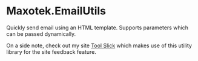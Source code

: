 # Maxotek.EmailUtils

Quickly send email using an HTML template. Supports parameters which can be passed dynamically.

On a side note, check out my site [Tool Slick](https://toolslick.com) which makes use of this utility library for the site feedback feature.
